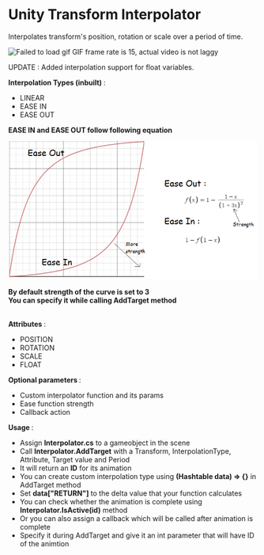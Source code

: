 # Unity Transform Interpolator

Interpolates transform's position, rotation or scale over a period of time.

![Failed to load gif](IMG/GIF.gif)
GIF frame rate is 15, actual video is not laggy

UPDATE : Added interpolation support for float variables.

<b>Interpolation Types (inbuilt) </b>: 
<ul>
  <li>LINEAR</li>
  <li>EASE IN</li>
  <li>EASE OUT</li>
</ul>


<b> EASE IN and EASE OUT follow following equation </b> <br>

![Failed to load image](IMG/Untitled.png)

<b>By default strength of the curve is set to 3 <br>
You can specify it while calling AddTarget method <br>
</b>
<br>

<b>Attributes </b>: 
<ul>
  <li>POSITION</li>
  <li>ROTATION</li>
  <li>SCALE</li>  
  <li>FLOAT</li>
</ul>

<b>Optional parameters </b>: 
<ul>
  <li>Custom interpolator function and its params</li>
  <li>Ease function strength</li>
  <li>Callback action</li>
</ul>

<b>Usage </b>: 
<ul>
  <li>Assign <b>Interpolator.cs</b> to a gameobject in the scene</li>
  <li>Call <b>Interpolator.AddTarget</b> with a Transform, InterpolationType, Attribute, Target value and Period</li>
  <li>It will return an <b>ID</b> for its animation</li>
  <li>You can create custom interpolation type using <b>(Hashtable data) => {}</b> in AddTarget method</li>
  <li>Set <b>data["RETURN"]</b> to the delta value that your function calculates</li>
  <li>You can check whether the animation is complete using <b>Interpolator.IsActive(id)</b> method</li>
  <li>Or you can also assign a callback which will be called after animation is complete</li>
  <li>Specify it during AddTarget and give it an int parameter that will have ID of the animtion</li>
</ul>
